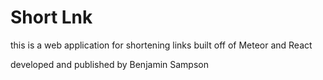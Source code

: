 # Short Lnk

this is a web application for shortening links built off of Meteor and React

developed and published by Benjamin Sampson
